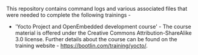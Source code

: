 This repository contains command logs and various associated files that were needed to complete the following trainings - 
- 'Yocto Project and OpenEmbedded development course' - The course material is offered under the Creative Commons Attribution-ShareAlike 3.0 license. Further details about the course can be found on the training website - https://bootlin.com/training/yocto/. 
